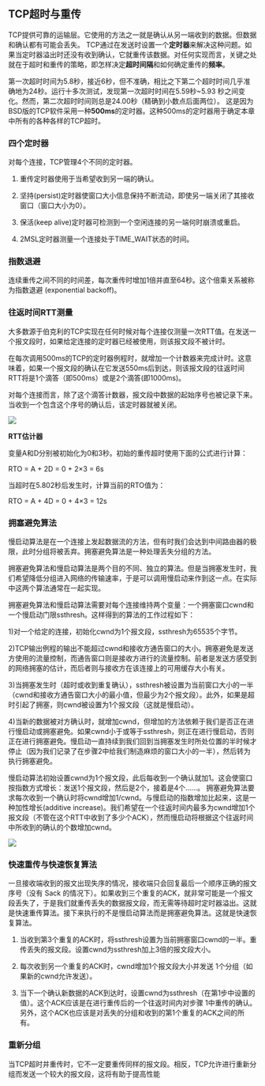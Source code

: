 ## TCP超时与重传

TCP提供可靠的运输层。它使用的方法之一就是确认从另一端收到的数据。但数据和确认都有可能会丢失。 TCP通过在发送时设置一个**定时器**来解决这种问题。如果当定时器溢出时还没有收到确认，它就重传该数据。对任何实现而言，关键之处就在于超时和重传的策略，即怎样决定**超时间隔**和如何确定重传的**频率**。

第一次超时时间为5.8秒，接近6秒，但不准确，相比之下第二个超时时间几乎准确地为24秒。运行十多次测试，发现第一次超时时间在5.59秒~5.93
秒之间变化。然而，第二次超时时间则总是24.00秒（精确到小数点后面两位）。
这是因为BSD版的TCP软件采用一种**500ms**的定时器。这种500ms的定时器用于确定本章中所有的各种各样的TCP超时。

### 四个定时器

对每个连接，TCP管理4个不同的定时器。

1) 重传定时器使用于当希望收到另一端的确认。

2) 坚持(persist)定时器使窗口大小信息保持不断流动，即使另一端关闭了其接收窗口（窗口大小为0）。

3) 保活(keep alive)定时器可检测到一个空闲连接的另一端何时崩溃或重启。

4) 2MSL定时器测量一个连接处于TIME_WAIT状态的时间。

### 指数退避

连续重传之间不同的时间差，每次重传时增加1倍并直至64秒。这个倍乘关系被称为指数退避 (exponential backoff)。

### 往返时间RTT测量

大多数源于伯克利的TCP实现在任何时候对每个连接仅测量一次RTT值。在发送一个报文段时，如果给定连接的定时器已经被使用，则该报文段不被计时。

在每次调用500ms的TCP的定时器例程时，就增加一个计数器来完成计时。这意味着，如果一个报文段的确认在它发送550ms后到达，则该报文段的往返时间RTT将是1个滴答（即500ms）或是2个滴答(即1000ms)。

对每个连接而言，除了这个滴答计数器，报文段中数据的起始序号也被记录下来。当收到一个包含这个序号的确认后，该定时器就被关闭。

![](https://gitarticle.oss-cn-shanghai.aliyuncs.com/network/images/tcp-rtt.png)

**RTT估计器**

变量A和D分别被初始化为0和3秒。初始的重传超时使用下面的公式进行计算：

RTO = A + 2D = 0 + 2×3 = 6s

当超时在5.802秒后发生时，计算当前的RTO值为：

RTO = A + 4D = 0 + 4×3 = 12s

### 拥塞避免算法

慢启动算法是在一个连接上发起数据流的方法，但有时我们会达到中间路由器的极限，此时分组将被丢弃。拥塞避免算法是一种处理丢失分组的方法。

拥塞避免算法和慢启动算法是两个目的不同、独立的算法。但是当拥塞发生时，我们希望降低分组进入网络的传输速率，于是可以调用慢启动来作到这一点。在实际中这两个算法通常在一起实现。

拥塞避免算法和慢启动算法需要对每个连接维持两个变量：一个拥塞窗口cwnd和一个慢启动门限ssthresh。这样得到的算法的工作过程如下：

1)对一个给定的连接，初始化cwnd为1个报文段，ssthresh为65535个字节。

2)TCP输出例程的输出不能超过cwnd和接收方通告窗口的大小。拥塞避免是发送方使用的流量控制，而通告窗口则是接收方进行的流量控制。前者是发送方感受到的网络拥塞的估计，而后者则与接收方在该连接上的可用缓存大小有关。

3)当拥塞发生时（超时或收到重复确认），ssthresh被设置为当前窗口大小的一半（cwnd和接收方通告窗口大小的最小值，但最少为2个报文段）。此外，如果是超时引起了拥塞，则cwnd被设置为1个报文段（这就是慢启动）。

4)当新的数据被对方确认时，就增加cwnd，但增加的方法依赖于我们是否正在进行慢启动或拥塞避免。如果cwnd小于或等于ssthresh，则正在进行慢启动，否则正在进行拥塞避免。慢启动一直持续到我们回到当拥塞发生时所处位置的半时候才停止（因为我们记录了在步骤2中给我们制造麻烦的窗口大小的一半），然后转为执行拥塞避免。

慢启动算法初始设置cwnd为1个报文段，此后每收到一个确认就加1。这会使窗口按指数方式增长：发送1个报文段，然后是2个，接着是4个……。
拥塞避免算法要求每次收到一个确认时将cwnd增加1/cwnd。与慢启动的指数增加比起来，这是一种加性增长(additive increase)。我们希望在一个往返时间内最多为cwnd增加1个报文段（不管在这个RTT中收到了多少个ACK），然而慢启动将根据这个往返时间中所收到的确认的个数增加cwnd。

![](https://gitarticle.oss-cn-shanghai.aliyuncs.com/network/images/tcp-slowstart.png) 

### 快速重传与快速恢复算法

一旦接收端收到的报文出现失序的情况，接收端只会回复最后一个顺序正确的报文序号（没有 Sack 的情况下）。如果收到三个重复的ACK，就非常可能是一个报文段丢失了，于是我们就重传丢失的数据报文段，而无需等待超时定时器溢出。这就是快速重传算法。接下来执行的不是慢启动算法而是拥塞避免算法。这就是快速恢复算法。

1) 当收到第3个重复的ACK时，将ssthresh设置为当前拥塞窗口cwnd的一半。重传丢失的报文段。设置cwnd为ssthresh加上3倍的报文段大小。

2) 每次收到另一个重复的ACK时，cwnd增加1个报文段大小并发送 1个分组（如果新的cwnd允许发送）。

3) 当下一个确认新数据的ACK到达时，设置cwnd为ssthresh（在第1步中设置的值）。这个ACK应该是在进行重传后的一个往返时间内对步骤 1中重传的确认。另外，这个ACK也应该是对丢失的分组和收到的第1个重复的ACK之间的所有。

### 重新分组

当TCP超时并重传时，它不一定要重传同样的报文段。相反，TCP允许进行重新分组而发送一个较大的报文段，这将有助于提高性能